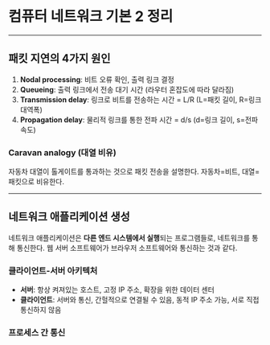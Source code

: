 # 컴퓨터 네트워크 기본 2 정리

---

## 패킷 지연의 4가지 원인

1. **Nodal processing**: 비트 오류 확인, 출력 링크 결정
2. **Queueing**: 출력 링크에서 전송 대기 시간 (라우터 혼잡도에 따라 달라짐)
3. **Transmission delay**: 링크로 비트를 전송하는 시간 = L/R (L=패킷 길이, R=링크 대역폭)
4. **Propagation delay**: 물리적 링크를 통한 전파 시간 = d/s (d=링크 길이, s=전파 속도)

### Caravan analogy (대열 비유)
자동차 대열이 톨게이트를 통과하는 것으로 패킷 전송을 설명한다. 자동차=비트, 대열=패킷으로 비유한다.

---

## 네트워크 애플리케이션 생성

네트워크 애플리케이션은 **다른 엔드 시스템에서 실행**되는 프로그램들로, 네트워크를 통해 통신한다. 웹 서버 소프트웨어가 브라우저 소프트웨어와 통신하는 것과 같다.

### 클라이언트-서버 아키텍처
- **서버**: 항상 켜져있는 호스트, 고정 IP 주소, 확장을 위한 데이터 센터
- **클라이언트**: 서버와 통신, 간헐적으로 연결될 수 있음, 동적 IP 주소 가능, 서로 직접 통신하지 않음

### 프로세스 간 통신
- **프로세스**: 호스트 내에서 실행되는 프로그램
- **클라이언트 프로세스**: 통신을 시작하는 프로세스
- **서버 프로세스**: 연락을 기다리는 프로세스

### 소켓
프로세스가 메시지를 주고받는 **문**과 같은 역할을 한다. 애플리케이션 개발자가 제어하며, 운영체제가 관리한다.

### 애플리케이션이 필요로 하는 전송 서비스
- **데이터 무결성**: 일부 앱은 100% 신뢰성 필요, 일부는 일부 손실 허용
- **타이밍**: 일부 앱은 낮은 지연 필요 (인터넷 전화, 게임)
- **처리량**: 일부 앱은 최소 처리량 필요 (멀티미디어)
- **보안**: 암호화, 데이터 무결성

---

## 인터넷 애플리케이션과 프로토콜

| 애플리케이션 | 애플리케이션 계층 프로토콜 | 전송 프로토콜 |
|-------------|------------------------|-------------|
| 이메일 | SMTP | TCP |
| 원격 터미널 접근 | Telnet | TCP |
| 웹 | HTTP | TCP |
| 파일 전송 | FTP | TCP |
| 스트리밍 멀티미디어 | HTTP, RTP | TCP 또는 UDP |
| 인터넷 전화 | SIP, RTP | TCP 또는 UDP |

---

## 웹과 HTTP

### 웹 페이지 구성
웹 페이지는 여러 객체로 구성된다. 객체는 HTML 파일, JPEG 이미지, Java 애플릿, 오디오 파일 등이 될 수 있다. 각 객체는 URL로 주소 지정 가능하다.

### HTTP 개요
**HTTP(HyperText Transfer Protocol)**는 웹의 애플리케이션 계층 프로토콜이다.

- **클라이언트**: HTTP 프로토콜을 사용해 요청, 수신, 표시하는 브라우저
- **서버**: HTTP 프로토콜을 사용해 요청에 응답하여 객체를 전송하는 웹 서버

### HTTP 특징
- **TCP 사용**: 클라이언트가 포트 80으로 TCP 연결 시작
- **무상태(Stateless)**: 서버가 과거 클라이언트 요청에 대한 정보를 유지하지 않음

### HTTP 연결 방식
- **Non-persistent HTTP**: 최대 하나의 객체만 TCP 연결로 전송, 연결 후 종료
- **Persistent HTTP**: 여러 객체를 단일 TCP 연결로 전송

### Non-persistent HTTP 응답 시간
응답 시간 = 2RTT + 파일 전송 시간
- RTT: 작은 패킷이 클라이언트에서 서버로 갔다가 돌아오는 시간

---

*이 문서는 컴퓨터 네트워크의 기본 개념들을 학습용으로 정리한 자료입니다.*
